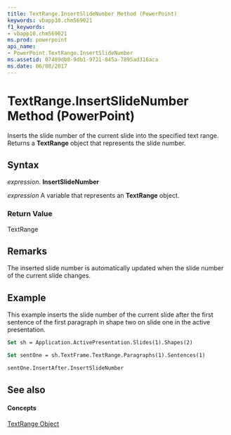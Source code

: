 ```yaml
---
title: TextRange.InsertSlideNumber Method (PowerPoint)
keywords: vbapp10.chm569021
f1_keywords:
- vbapp10.chm569021
ms.prod: powerpoint
api_name:
- PowerPoint.TextRange.InsertSlideNumber
ms.assetid: 07489db8-9db1-9721-845a-7895ad316aca
ms.date: 06/08/2017
---
```



# TextRange.InsertSlideNumber Method (PowerPoint)

Inserts the slide number of the current slide into the specified text range. Returns a **TextRange** object that represents the slide number.


## Syntax

 _expression_. **InsertSlideNumber**

 _expression_ A variable that represents an **TextRange** object.


### Return Value

TextRange


## Remarks

The inserted slide number is automatically updated when the slide number of the current slide changes.


## Example

This example inserts the slide number of the current slide after the first sentence of the first paragraph in shape two on slide one in the active presentation.


```vb
Set sh = Application.ActivePresentation.Slides(1).Shapes(2)

Set sentOne = sh.TextFrame.TextRange.Paragraphs(1).Sentences(1)

sentOne.InsertAfter.InsertSlideNumber
```


## See also


#### Concepts


[TextRange Object](textrange-object-powerpoint.md)

